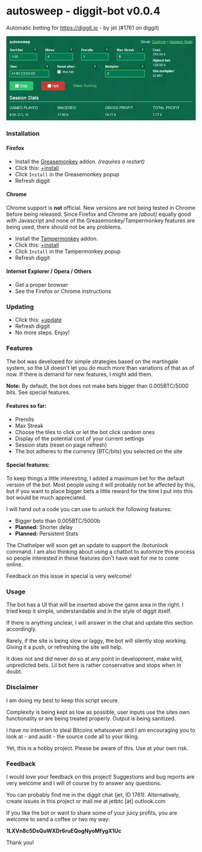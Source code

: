 # autosweep - diggit-bot v0.0.4

Automatic betting for https://diggit.io - by jet (#1761 on diggit)

![Preview](preview.png)

### Installation

#### Firefox

- Install the [Greasemonkey](https://addons.mozilla.org/en-US/firefox/addon/greasemonkey/) addon. *(requires a restart)*
- Click this: [+install](https://github.com/jetbtc/diggit-bot/raw/master/diggit-bot.user.js)
- Click `Install` in the Greasemonkey popup
- Refresh diggit

#### Chrome

Chrome support is **not** official. New versions are not being tested in Chrome before being released. Since Firefox and Chrome are *(about)* equally good with Javascript and none of the Greasemonkey/Tampermonkey features are being used, there should not be any problems.

- Install the [Tampermonkey](https://chrome.google.com/webstore/detail/tampermonkey/dhdgffkkebhmkfjojejmpbldmpobfkfo) addon.
- Click this: [+install](https://github.com/jetbtc/diggit-bot/raw/master/diggit-bot.user.js)
- Click `Install` in the Tampermonkey popup
- Refresh diggit

#### Internet Explorer / Opera / Others

- Get a proper browser
- See the Firefox or Chrome instructions

### Updating

- Click this: [+update](https://github.com/jetbtc/diggit-bot/raw/master/diggit-bot.user.js)
- Refresh diggit
- No more steps. Enjoy!

### Features

The bot was developed for simple strategies based on the martingale system, so the UI doesn't let you do much more than variations of that as of now. If there is demand for new features, I might add them.

**Note:** By default, the bot does not make bets bigger than 0.005BTC/5000 bits. See special features.

#### Features so far:

- Prerolls
- Max Streak
- Choose the tiles to click or let the bot click random ones
- Display of the potential cost of your current settings
- Session stats (reset on page refresh)
- The bot adheres to the currency (BTC/bits) you selected on the site

#### Special features:

To keep things a little interesting, I added a maximum bet for the default version of the bot. Most people using it will probably not be affected by this, but if you want to place bigger bets a little reward for the time I put into this bot would be much appreciated.

I will hand out a code you can use to unlock the following features:

- Bigger bets than 0.005BTC/5000b
- **Planned:** Shorter delay
- **Planned:** Persistent Stats

The Chathelper will soon get an update to support the /botunlock command. I am also thinking about using a chatbot to automize this process so people interested in these features don't have wait for me to come online.

Feedback on this issue in special is very welcome!

### Usage

The bot has a UI that will be inserted above the game area in the right. I tried keep it simple, understandable and in the style of diggit itself.

If there is anything unclear, I will answer in the chat and update this section accordingly.

Rarely, if the site is being slow or laggy, the bot will silently stop working. Giving it a push, or refreshing the site will help.

It does not and did never do so at any point in development, make wild, unpredicted bets. Lil bot here is rather conservative and stops when in doubt.

### Disclaimer

I am doing my best to keep this script secure.

Complexity is being kept as low as possible, user inputs use the sites own functionality or are being treated properly. Output is being sanitized.

I have no intention to steal Bitcoins whatsoever and I am encouraging you to look at - and audit - the source code all to your liking.

Yet, this is a hobby project. Please be aware of this. Use at your own risk.

### Feedback

I would love your feedback on this project! Suggestions and bug reports are very welcome and I will of course try to answer any questions.

You can probably find me in the diggit chat (jet, ID 1761). Alternatively, create issues in this project or mail me at jetbtc [at] outlook.com

If you like the bot or want to share some of your juicy profits, you are welcome to send a coffee or two my way:

**1LXVn8c5DsQuWXDr6ruEQogNyoMfygX1Uc**

Thank you!
